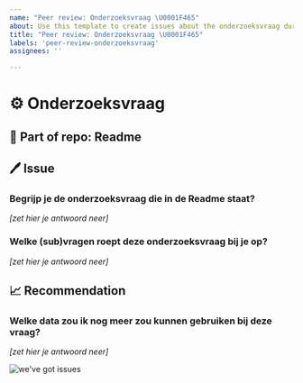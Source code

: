 ```yaml
---
name: "Peer review: Onderzoeksvraag \U0001F465"
about: Use this template to create issues about the onderzoeksvraag during the peer reviews.
title: "Peer review: Onderzoeksvraag \U0001F465"
labels: 'peer-review-onderzoeksvraag'
assignees: ''

---
```


# ⚙️ Onderzoeksvraag
## 📁 Part of repo: Readme

## 🖊️ Issue
### Begrijp je de onderzoeksvraag die in de Readme staat?   
_[zet hier je antwoord neer]_

### Welke (sub)vragen roept deze onderzoeksvraag bij je op?
_[zet hier je antwoord neer]_

## 📈 Recommendation
### Welke data zou ik nog meer zou kunnen gebruiken bij deze vraag?
_[zet hier je antwoord neer]_


![we've got issues](https://media.giphy.com/media/4Mni3cxTuKHDi/giphy.gif)
